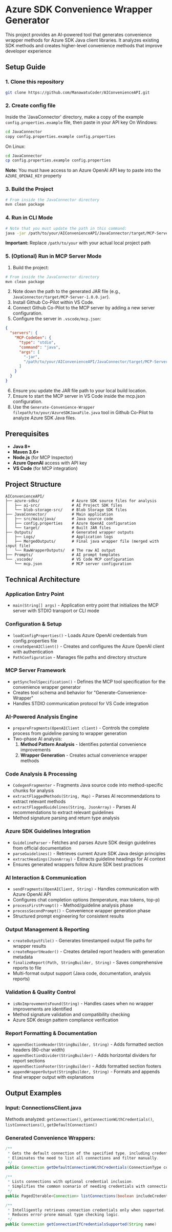 # Azure SDK Convenience Wrapper Generator

This project provides an AI-powered tool that generates convenience wrapper methods for Azure SDK Java client libraries. It analyzes existing SDK methods and creates higher-level convenience methods that improve developer experience

## Setup Guide

### 1. Clone this repository

```bash
git clone https://github.com/ManawatuCoder/AIConvenienceAPI.git
```

### 2. Create config file

Inside the 'JavaConnector' directory, make a copy of the example `config.properties.example` file, then paste in your API key
On Windows:

```bash
cd JavaConnector
copy config.properties.example config.properties
```

On Linux:

```bash
cd JavaConnector
cp config.properties.example config.properties
```

**Note:** You must have access to an Azure OpenAI API key to paste into the `AZURE_OPENAI_KEY` property

### 3. Build the Project

```bash
# From inside the JavaConnector directory
mvn clean package
```

### 4. Run in CLI Mode

```bash
# Note that you must update the path in this command:
java -jar /path/to/your/AIConvenienceAPI/JavaConnector/target/MCP-Server-1.0.0.jar --cli
```

**Important:** Replace `/path/to/your` with your actual local project path

### 5. (Optional) Run in MCP Server Mode

1. Build the project:

```bash
# From inside the JavaConnector directory
mvn clean package
```

2. Note down the path to the generated JAR file (e.g., `JavaConnector/target/MCP-Server-1.0.0.jar`).
3. Install Github Co-Pilot within VS Code.
4. Connect Github Co-Pilot to the MCP server by adding a new server configuration.
5. Configure the server in `.vscode/mcp.json`:

```json
{
  "servers": {
    "MCP-CodeGen": {
      "type": "stdio",
      "command": "java",
      "args": [
        "-jar",
        "/path/to/your/AIConvenienceAPI/JavaConnector/target/MCP-Server-1.0.0.jar"
      ]
    }
  }
}
```

6. Ensure you update the JAR file path to your local build location.
7. Ensure to start the MCP server in VS Code inside the mcp.json configuration.
8. Use the `Generate-Convenience-Wrapper filepath/to/your/AzureSDKJavaFile.java` tool in Github Co-Pilot to analyze Azure SDK Java files.

## Prerequisites

- **Java 8+**
- **Maven 3.6+**
- **Node.js** (for MCP Inspector)
- **Azure OpenAI** access with API key
- **VS Code** (for MCP integration)

## Project Structure

```
AIConvenienceAPI/
├── azure-sdks/              # Azure SDK source files for analysis
│   ├── ai-src/              # AI Project SDK files
│   └── blob-storage-src/    # Blob Storage SDK files
├── JavaConnector/           # Main application
│   ├── src/main/java/       # Java source code
│   ├── config.properties    # Azure OpenAI configuration
│   └── target/              # Built JAR files
├── Outputs/                 # Generated wrapper outputs
│   ├── Logs/                # Application logs
│   ├── MergedOutputs/       # Final java wrapper file (merged with input file)
│   └── RawWrapperOutputs/   # The raw AI output
├── Prompts/                 # AI prompt templates
└── .vscode/                 # VS Code MCP configuration
    └── mcp.json             # MCP server configuration
```

## Technical Architecture

### **Application Entry Point**

- `main(String[] args)` - Application entry point that initializes the MCP server with STDIO transport or CLI mode

### **Configuration & Setup**

- `loadConfigProperties()` - Loads Azure OpenAI credentials from config.properties file
- `createOpenAIClient()` - Creates and configures the Azure OpenAI client with authentication
- `PathConfiguration` - Manages file paths and directory structure

### **MCP Server Framework**

- `getSyncToolSpecification()` - Defines the MCP tool specification for the convenience wrapper generator
- Creates tool schema and behavior for "Generate-Convenience-Wrapper"
- Handles STDIO communication protocol for VS Code integration

### **AI-Powered Analysis Engine**

- `prepareFragments(OpenAIClient client)` - Controls the complete process from guideline parsing to wrapper generation
- Two-phase AI analysis:
  1. **Method Pattern Analysis** - Identifies potential convenience improvements
  2. **Wrapper Generation** - Creates actual convenience wrapper methods

### **Code Analysis & Processing**

- `CodegenFragmenter` - Fragments Java source code into method-specific chunks for analysis
- `extractFlaggedMethods(String, Map)` - Parses AI recommendations to extract relevant methods
- `extractFlaggedGuidelines(String, JsonArray)` - Parses AI recommendations to extract relevant guidelines
- Method signature parsing and return type analysis

### **Azure SDK Guidelines Integration**

- `GuidelineParser` - Fetches and parses Azure SDK design guidelines from official documentation
- `parseGuidelines()` - Retrieves current Azure SDK Java design principles
- `extractHeadings(JsonArray)` - Extracts guideline headings for AI context
- Ensures generated wrappers follow Azure SDK best practices

### **AI Interaction & Communication**

- `sendFragments(OpenAIClient, String)` - Handles communication with Azure OpenAI API
- Configures chat completion options (temperature, max tokens, top-p)
- `processFirstPrompt()` - Method/guideline analysis phase
- `processSecondPrompt()` - Convenience wrapper generation phase
- Structured prompt engineering for consistent results

### **Output Management & Reporting**

- `createOutputFile()` - Generates timestamped output file paths for wrapper results
- `createReportHeader()` - Creates detailed report headers with generation metadata
- `finalizeReport(Path, StringBuilder, String)` - Saves comprehensive reports to file
- Multi-format output support (Java code, documentation, analysis reports)

### **Validation & Quality Control**

- `isNoImprovementsFound(String)` - Handles cases when no wrapper improvements are identified
- Method signature validation and compatibility checking
- Azure SDK design pattern compliance verification

### **Report Formatting & Documentation**

- `appendSectionHeader(StringBuilder, String)` - Adds formatted section headers (80-char width)
- `appendSectionDivider(StringBuilder)` - Adds horizontal dividers for report sections
- `appendSectionFooter(StringBuilder)` - Adds formatted section footers
- `appendWrapperOutput(StringBuilder, String)` - Formats and appends final wrapper output with explanations

## Output Examples

### Input: ConnectionsClient.java

Methods analyzed: `getConnection()`, `getConnectionWithCredentials()`, `listConnections()`, `getDefaultConnection()`

### Generated Convenience Wrappers:

```java
/**
 * Gets the default connection of the specified type, including credentials.
 * Eliminates the need to list all connections and filter manually.
 */
public Connection getDefaultConnectionWithCredentials(ConnectionType connectionType)

/**
 * Lists connections with optional credential inclusion.
 * Simplifies the common scenario of needing credentials with connection data.
 */
public PagedIterable<Connection> listConnections(boolean includeCredentials)

/**
 * Intelligently retrieves connection credentials only when supported.
 * Reduces error-prone manual type checking logic.
 */
public Connection getConnectionIfCredentialsSupported(String name)
```
